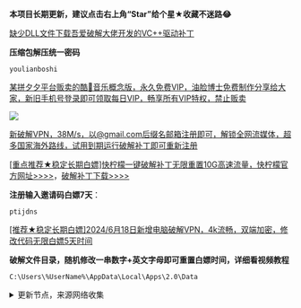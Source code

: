 **本项目长期更新，建议点击右上角“Star”给个星★收藏不迷路😂**

[缺少DLL文件下载吾爱破解大佬开发的VC++驱动补丁](https://ylbs.lanzoul.com/iARSM265nfeb)

**压缩包解压统一密码**

```
youlianboshi
```

[某拼夕夕平台贩卖的酷🐶音乐概念版，永久免费VIP，油脸博士免费制作分享给大家，新旧手机号登录即可领取每日VIP，畅享所有VIP特权，禁止贩卖](https://ylbs.lanzoul.com/ihZ4W2l60h0h)

![](https://img.erpweb.eu.org/imgs/2025/01/205b09101a71e919.jpg)

[新破解VPN，38M/s，以@gmail.com后缀名邮箱注册即可，解锁全网流媒体，超多国家海外路线，试用到期运行破解补丁即可重新注册](https://ylbs.lanzoul.com/igmCj2jee9qf)

[[重点推荐★稳定长期白嫖]快柠檬一键破解补丁无限重置10G高速流量，快柠檬官方网址>>>>](https://knm03.com/s/acn01/ptijdns)，[破解补丁下载>>>>](https://ylbs.lanzoul.com/igO3g26dlxbc)

**注册输入邀请码白嫖7天**：

```
ptijdns
```

[[推荐★稳定长期白嫖]2024/6月18日新增电脑破解VPN，4k流畅，双端加密，修改代码无限白嫖5天时间](https://ylbs.lanzoul.com/iTWBF225hcsh)

**破解文件目录，随机修改一串数字+英文字母即可重置白嫖时间，详细看视频教程**

```
C:\Users\%UserName%\AppData\Local\Apps\2.0\Data
```

<details><summary>更新节点，来源网络收集</summary>
<p>

#### 点击一下即可全部复制

```
ss://Y2hhY2hhMjAtaWV0Zi1wb2x5MTMwNTowYTcwNjcyYS05ZTAwLTRjZTctOTVmZi1lZGY4MThlZGE1ZGI@hk.fastsoonlink.com:40000#%E9%A6%99%E6%B8%AF
ss://Y2hhY2hhMjAtaWV0Zi1wb2x5MTMwNTowYTcwNjcyYS05ZTAwLTRjZTctOTVmZi1lZGY4MThlZGE1ZGI@us.fastsoonlink.com:40001#%E7%BE%8E%E5%9B%BD
ss://Y2hhY2hhMjAtaWV0Zi1wb2x5MTMwNTowYTcwNjcyYS05ZTAwLTRjZTctOTVmZi1lZGY4MThlZGE1ZGI@jp.fastsoonlink.com:40003#%E6%97%A5%E6%9C%AC
ss://Y2hhY2hhMjAtaWV0Zi1wb2x5MTMwNTowYTcwNjcyYS05ZTAwLTRjZTctOTVmZi1lZGY4MThlZGE1ZGI@sgp.fastsoonlink.com:40005#%E6%96%B0%E5%8A%A0%E5%9D%A1
ss://Y2hhY2hhMjAtaWV0Zi1wb2x5MTMwNTowYTcwNjcyYS05ZTAwLTRjZTctOTVmZi1lZGY4MThlZGE1ZGI@ml.fastsoonlink.com:40006#%E9%A9%AC%E6%9D%A5%E8%A5%BF%E4%BA%9A
ss://Y2hhY2hhMjAtaWV0Zi1wb2x5MTMwNTowYTcwNjcyYS05ZTAwLTRjZTctOTVmZi1lZGY4MThlZGE1ZGI@frk.fastsoonlink.com:40011#%E6%BE%B3%E5%A4%A7%E5%88%A9%E4%BA%9A
ss://Y2hhY2hhMjAtaWV0Zi1wb2x5MTMwNTowYTcwNjcyYS05ZTAwLTRjZTctOTVmZi1lZGY4MThlZGE1ZGI@th.fastsoonlink.com:40009#%E6%B3%B0%E5%9B%BD
ss://Y2hhY2hhMjAtaWV0Zi1wb2x5MTMwNTowYTcwNjcyYS05ZTAwLTRjZTctOTVmZi1lZGY4MThlZGE1ZGI@tw.fastsoonlink.com:40020#%E5%8F%B0%E6%B9%BE
ss://Y2hhY2hhMjAtaWV0Zi1wb2x5MTMwNTowYTcwNjcyYS05ZTAwLTRjZTctOTVmZi1lZGY4MThlZGE1ZGI@vn.fastsoonlink.com:40021#%E6%BE%B3%E5%A4%A7%E5%88%A9%E4%BA%9A
ss://Y2hhY2hhMjAtaWV0Zi1wb2x5MTMwNTowYTcwNjcyYS05ZTAwLTRjZTctOTVmZi1lZGY4MThlZGE1ZGI@tur.fastsoonlink.com:40019#%E5%9C%9F%E8%80%B3%E5%85%B6
ss://Y2hhY2hhMjAtaWV0Zi1wb2x5MTMwNTowYTcwNjcyYS05ZTAwLTRjZTctOTVmZi1lZGY4MThlZGE1ZGI@pr.fastsoonlink.com:40030#%E6%B3%A2%E5%85%B0
ss://Y2hhY2hhMjAtaWV0Zi1wb2x5MTMwNTowYTcwNjcyYS05ZTAwLTRjZTctOTVmZi1lZGY4MThlZGE1ZGI@ru.fastsoonlink.com:40031#%E4%BF%84%E7%BD%97%E6%96%AF
ss://Y2hhY2hhMjAtaWV0Zi1wb2x5MTMwNTowYTcwNjcyYS05ZTAwLTRjZTctOTVmZi1lZGY4MThlZGE1ZGI@kr.fastsoonlink.com:40032#%E9%9F%A9%E5%9B%BD
ss://Y2hhY2hhMjAtaWV0Zi1wb2x5MTMwNTowYTcwNjcyYS05ZTAwLTRjZTctOTVmZi1lZGY4MThlZGE1ZGI@idn.fastsoonlink.com:40033#%E5%8D%B0%E5%BA%A6%E5%B0%BC%E8%A5%BF%E4%BA%9A
ss://Y2hhY2hhMjAtaWV0Zi1wb2x5MTMwNTowYTcwNjcyYS05ZTAwLTRjZTctOTVmZi1lZGY4MThlZGE1ZGI@fr.fastsoonlink.com:40034#%E6%B3%95%E5%9B%BD
```

